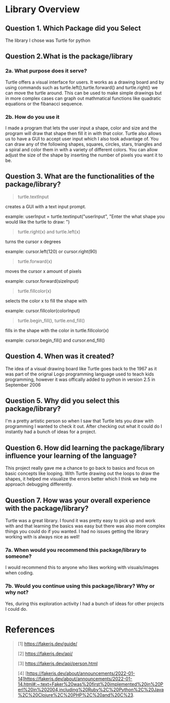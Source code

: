 
# Library Overview

## Question 1. Which Package did you Select
The library I chose was Turtle for python

## Question 2.What is the package/library
### 2a. What purpose does it serve?

Turtle offers a visual interface for users. It works as a drawing board and by using commands such as turtle.left(),turtle.forward() and turtle.right() we can move the turtle around. This can be used to make simple drawings but in more complex cases can graph out mathmatical functions like quadratic equations or the fibanacci sequence.

### 2b. How do you use it

I made a program that lets the user input a shape, color and size and the program will draw that shape then fill it in with that color. Turtle also allows us to have a GUI to accept user input which I also took advantage of. You can draw any of the following shapes, squares, circles, stars, triangles and a spiral and color them in with a variety of different colors. You can allow adjust the size of the shape by inserting the number of pixels you want it to be.

## Question 3. What are the functionalities of the package/library?

> turtle.textInput

creates a GUI with a text input prompt.

example: userInput = turtle.textinput("userInput", "Enter the what shape you would like the turtle to draw: ")

> turtle.right(x) and turtle.left(x)

turns the cursor x degrees

example: cursor.left(120) or cursor.right(90)

> turtle.forward(x)

moves the cursor x amount of pixels

example: cursor.forward(sizeInput)

> turtle.fillcolor(x)

selects the color x to fill the shape with

example: cursor.fillcolor(colorInput)

> turtle.begin_fill(), turtle.end_fill()

fills in the shape with the color in turtle.fillcolor(x)

example: cursor.begin_fill() and cursor.end_fill()

## Question 4. When was it created?

The idea of a visual drawing board like Turtle goes back to the 1967 as it was part of the orignal Logo programming language used to teach kids programming, however it was offically added to python in version 2.5 in September 2006


## Question 5. Why did you select this package/library?

I'm a pretty artistic person so when I saw that Turtle lets you draw with programming I wanted to check it out. After checking out what it could do I instantly had a bunch of ideas for a project.

## Question 6. How did learning the package/library influence your learning of the language?

This project really gave me a chance to go back to basics and focus on basic concepts like looping. With Turtle drawing out the loops to draw the shapes, it helped me visualize the errors better which I think we help me approach debugging differently.

## Question 7. How was your overall experience with the package/library?

Turtle was a great library. I found it was pretty easy to pick up and work with and that learning the basics was easy but there was also more complex things you could do if you wanted. I had no issues getting the library working with is always nice as well!

### 7a. When would you recommend this package/library to someone?

I would recommend this to anyone who likes working with visuals/images when coding. 

### 7b. Would you continue using this package/library? Why or why not?

Yes, during this exploration activity I had a bunch of ideas for other projects I could do.


# References 
> [1] https://fakerjs.dev/guide/
> 
> [2] https://fakerjs.dev/api/
> 
> [3] https://fakerjs.dev/api/person.html
> 
> [4] [https://fakerjs.dev/about/announcements/2022-01-14]https://fakerjs.dev/about/announcements/2022-01-14.html#:~:text=Faker%20was%20first%20implemented%20in%20Perl%20in%202004,including%20Ruby%2C%20Python%2C%20Java%2C%20Clojure%2C%20PHP%2C%20and%20C%23.
